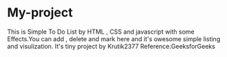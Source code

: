 # My-project
This is Simple To Do List by HTML , CSS  and  javascript with some Effects.You can add , delete and mark here and it's owesome simple listing and visulization.
It's tiny project by Krutik2377
Reference:GeeksforGeeks
